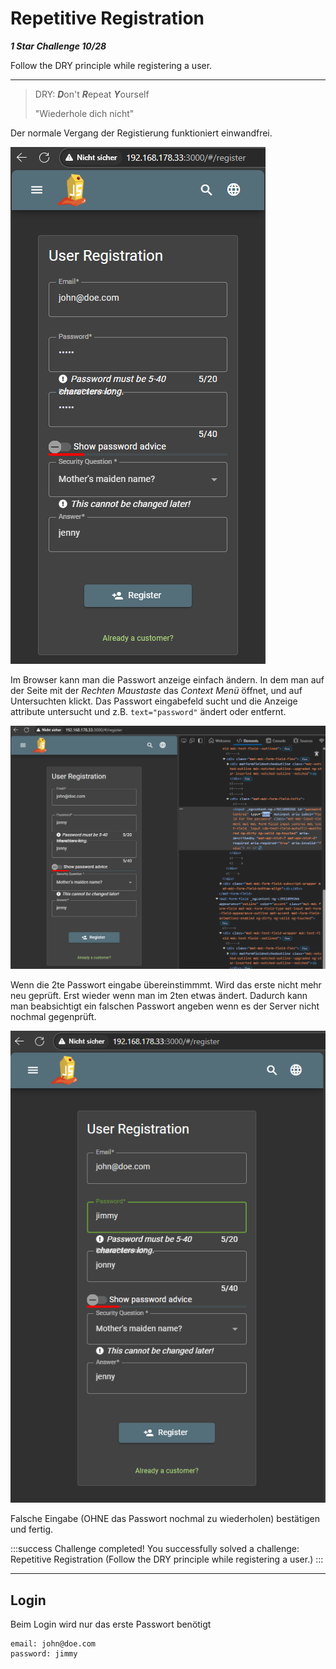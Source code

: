 # Repetitive Registration

***1 Star Challenge 10/28***

Follow the DRY principle while registering a user.

----

> DRY:
> ***D***on't
> ***R***epeat
> ***Y***ourself
>
> "Wiederhole dich nicht"



Der normale Vergang der Registierung funktioniert einwandfrei.

![normal_register.png](img/normal_register.png)

Im Browser kann man die Passwort anzeige einfach ändern. In dem man auf der Seite mit der *Rechten Maustaste* das *Context Menü* öffnet, und auf Untersuchten klickt.
Das Passwort eingabefeld sucht und die Anzeige attribute untersucht und z.B. `text="password"` ändert oder entfernt. 

![regiser_view.png](img/regiser_view.png)

Wenn die 2te Passwort eingabe übereinstimmmt. Wird das erste nicht mehr neu geprüft.
Erst wieder wenn man im 2ten etwas ändert. Dadurch kann man beabsichtigt ein falschen Passwort angeben wenn es der Server nicht nochmal gegenprüft.

![change_register_pw.png](img/change_register_pw.png)

Falsche Eingabe (OHNE das Passwort nochmal zu wiederholen) bestätigen und fertig.

:::success Challenge completed!
You successfully solved a challenge: Repetitive Registration (Follow the DRY principle while registering a user.)
:::

---

## Login

Beim Login wird nur das erste Passwort benötigt

```
email: john@doe.com
password: jimmy
```